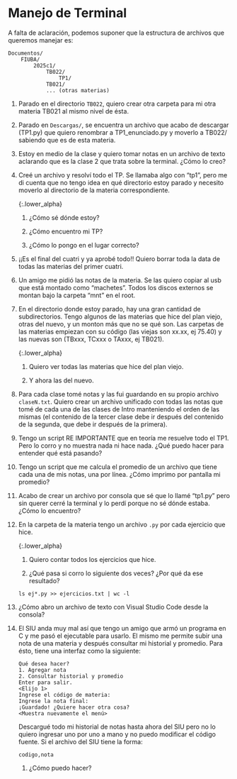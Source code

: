 # Manejo de Terminal

A falta de aclaración, podemos suponer que la estructura de archivos que queremos manejar es:
```
Documentos/
    FIUBA/
        2025c1/
            TB022/
                TP1/
            TB021/
            ... (otras materias)
```


1. Parado en el directorio `TB022`, quiero crear otra carpeta para mi otra materia TB021 al mismo nivel de ésta.

1. Parado en `Descargas/`, se encuentra un archivo que acabo de descargar (TP1.py) que quiero renombrar a TP1_enunciado.py y moverlo a TB022/ sabiendo que es de esta materia.

1. Estoy en medio de la clase y quiero tomar notas en un archivo de texto aclarando que es la clase 2 que trata sobre la terminal. ¿Cómo lo creo?

1. Creé un archivo y resolví todo el TP. Se llamaba algo con “tp1”, pero me di cuenta que no tengo idea en qué directorio estoy parado y necesito moverlo al directorio de la materia correspondiente.

    {:.lower_alpha}
    1. ¿Cómo sé dónde estoy?

    1. ¿Cómo encuentro mi TP?

    1. ¿Cómo lo pongo en el lugar correcto?

1. ¡¡Es el final del cuatri y ya aprobé todo!! Quiero borrar toda la data de todas las materias del primer cuatri.

1. Un amigo me pidió las notas de la materia. Se las quiero copiar al usb que está montado como “machetes”. Todos los discos externos se montan bajo la carpeta “mnt” en el root.

1. En el directorio donde estoy parado, hay una gran cantidad de subdirectorios. Tengo algunos de las materias que hice del plan viejo, otras del nuevo, y un monton más que no se qué son. Las carpetas de las materias empiezan con su código (las viejas son xx.xx, ej 75.40) y las nuevas son (TBxxx, TCxxx o TAxxx, ej TB021).

    {:.lower_alpha}
    1. Quiero ver todas las materias que hice del plan viejo.

    1. Y ahora las del nuevo.

1. Para cada clase tomé notas y las fui guardando en su propio archivo `claseN.txt`. Quiero crear un archivo unificado con todas las notas que tomé de cada una de las clases de Intro manteniendo el orden de las mismas (el contenido de la tercer clase debe ir después del contenido de la segunda, que debe ir después de la primera). 

1. Tengo un script RE IMPORTANTE que en teoría me resuelve todo el TP1. Pero lo corro y no muestra nada ni hace nada. ¿Qué puedo hacer para entender qué está pasando?

1. Tengo un script que me calcula el promedio de un archivo que tiene cada una de mis notas, una por línea. ¿Cómo imprimo por pantalla mi promedio?

1. Acabo de crear un archivo por consola que sé que lo llamé “tp1.py” pero sin querer cerré la terminal y lo perdí porque no sé dónde estaba. ¿Cómo lo encuentro?

1. En la carpeta de la materia tengo un archivo `.py` por cada ejercicio que hice. 

    {:.lower_alpha}
    1. Quiero contar todos los ejercicios que hice.

    1. ¿Qué pasa si corro lo siguiente dos veces? ¿Por qué da ese resultado?
    ```
    ls ej*.py >> ejercicios.txt | wc -l
    ```

1. ¿Cómo abro un archivo de texto con Visual Studio Code desde la consola?

1. El SIU anda muy mal así que tengo un amigo que armó un programa en C y me pasó el ejecutable para usarlo. El mismo me permite subir una nota de una materia y después consultar mi historial y promedio. Para ésto, tiene una interfaz como la siguiente:

    ```
    Qué desea hacer?
    1. Agregar nota
    2. Consultar historial y promedio
    Enter para salir.
    <Elijo 1>
    Ingrese el código de materia:
    Ingrese la nota final:
    ¡Guardado! ¿Quiere hacer otra cosa?
    <Muestra nuevamente el menú>
    ```

    Descargué todo mi historial de notas hasta ahora del SIU pero no lo quiero ingresar uno por uno a mano y no puedo modificar el código fuente. Si el archivo del SIU tiene la forma:
    ```
    codigo,nota
    ```

    1. ¿Cómo puedo hacer?